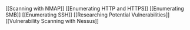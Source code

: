 [[Scanning with NMAP]]
[[Enumerating HTTP and HTTPS]]
[[Enumerating SMB]]
[[Enumerating SSH]]
[[Researching Potential Vulnerabilities]]
[[Vulnerability Scanning with Nessus]]